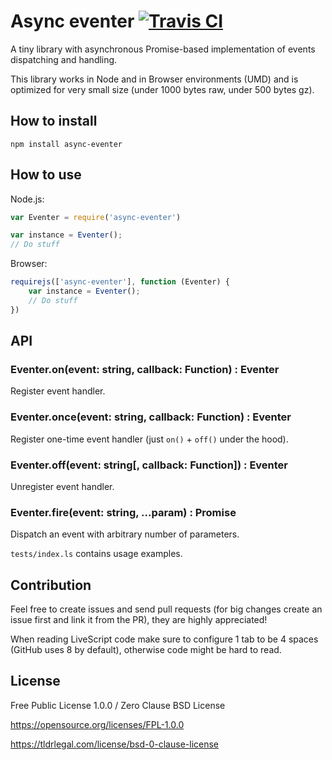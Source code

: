 # Async eventer [![Travis CI](https://img.shields.io/travis/nazar-pc/async-eventer/master.svg?label=Travis%20CI)](https://travis-ci.org/nazar-pc/async-eventer)
A tiny library with asynchronous Promise-based implementation of events dispatching and handling.

This library works in Node and in Browser environments (UMD) and is optimized for very small size (under 1000 bytes raw, under 500 bytes gz).

## How to install
```
npm install async-eventer
```

## How to use
Node.js:
```javascript
var Eventer = require('async-eventer')

var instance = Eventer();
// Do stuff
```
Browser:
```javascript
requirejs(['async-eventer'], function (Eventer) {
    var instance = Eventer();
    // Do stuff
})
```

## API

### Eventer.on(event: string, callback: Function) : Eventer
Register event handler.

### Eventer.once(event: string, callback: Function) : Eventer
Register one-time event handler (just `on()` + `off()` under the hood).

### Eventer.off(event: string[, callback: Function]) : Eventer
Unregister event handler.

### Eventer.fire(event: string, ...param) : Promise
Dispatch an event with arbitrary number of parameters.

`tests/index.ls` contains usage examples.

## Contribution
Feel free to create issues and send pull requests (for big changes create an issue first and link it from the PR), they are highly appreciated!

When reading LiveScript code make sure to configure 1 tab to be 4 spaces (GitHub uses 8 by default), otherwise code might be hard to read.

## License
Free Public License 1.0.0 / Zero Clause BSD License

https://opensource.org/licenses/FPL-1.0.0

https://tldrlegal.com/license/bsd-0-clause-license
